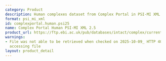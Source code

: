 ```yaml
---
category: Product
description: Human complexes dataset from Complex Portal in PSI-MI XML 2.5 format
format: psi_mi_xml
id: complexportal.human.psi25
name: Complex Portal Human PSI-MI XML 2.5
product_url: https://ftp.ebi.ac.uk/pub/databases/intact/complex/current/psi25/homo_sapiens.xml
warnings:
- File was not able to be retrieved when checked on 2025-10-09_ HTTP 404 error when
  accessing file
layout: product_detail
---
```

